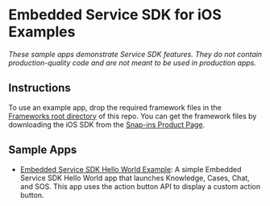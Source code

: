 # Embedded Service SDK for iOS Examples

_These sample apps demonstrate Service SDK features. They do not contain production-quality code and are not meant to be used in production apps._

## Instructions

To use an example app, drop the required framework files in the [Frameworks root directory](../Frameworks/) of this repo. You can get the framework files by downloading the iOS SDK from the [Snap-ins Product Page](https://developer.salesforce.com/page/SnapinsMobile).

## Sample Apps

* [Embedded Service SDK Hello World Example](./SnapinsSDKExample/): A simple Embedded Service SDK Hello World app that launches Knowledge, Cases, Chat, and SOS. This app uses the action button API to display a custom action button.
